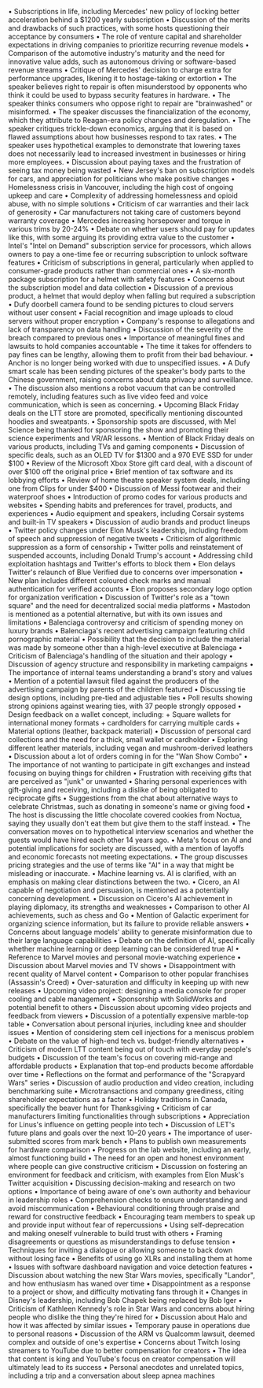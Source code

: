 • Subscriptions in life, including Mercedes' new policy of locking better acceleration behind a $1200 yearly subscription
• Discussion of the merits and drawbacks of such practices, with some hosts questioning their acceptance by consumers
• The role of venture capital and shareholder expectations in driving companies to prioritize recurring revenue models
• Comparison of the automotive industry's maturity and the need for innovative value adds, such as autonomous driving or software-based revenue streams
• Critique of Mercedes' decision to charge extra for performance upgrades, likening it to hostage-taking or extortion
• The speaker believes right to repair is often misunderstood by opponents who think it could be used to bypass security features in hardware.
• The speaker thinks consumers who oppose right to repair are "brainwashed" or misinformed.
• The speaker discusses the financialization of the economy, which they attribute to Reagan-era policy changes and deregulation.
• The speaker critiques trickle-down economics, arguing that it is based on flawed assumptions about how businesses respond to tax rates.
• The speaker uses hypothetical examples to demonstrate that lowering taxes does not necessarily lead to increased investment in businesses or hiring more employees.
• Discussion about paying taxes and the frustration of seeing tax money being wasted
• New Jersey's ban on subscription models for cars, and appreciation for politicians who make positive changes
• Homelessness crisis in Vancouver, including the high cost of ongoing upkeep and care
• Complexity of addressing homelessness and opioid abuse, with no simple solutions
• Criticism of car warranties and their lack of generosity
• Car manufacturers not taking care of customers beyond warranty coverage
• Mercedes increasing horsepower and torque in various trims by 20-24%
• Debate on whether users should pay for updates like this, with some arguing its providing extra value to the customer
• Intel's "Intel on Demand" subscription service for processors, which allows owners to pay a one-time fee or recurring subscription to unlock software features
• Criticism of subscriptions in general, particularly when applied to consumer-grade products rather than commercial ones
• A six-month package subscription for a helmet with safety features
• Concerns about the subscription model and data collection
• Discussion of a previous product, a helmet that would deploy when falling but required a subscription
• Dufy doorbell camera found to be sending pictures to cloud servers without user consent
• Facial recognition and image uploads to cloud servers without proper encryption
• Company's response to allegations and lack of transparency on data handling
• Discussion of the severity of the breach compared to previous ones
• Importance of meaningful fines and lawsuits to hold companies accountable
• The time it takes for offenders to pay fines can be lengthy, allowing them to profit from their bad behaviour.
• Anchor is no longer being worked with due to unspecified issues.
• A Dufy smart scale has been sending pictures of the speaker's body parts to the Chinese government, raising concerns about data privacy and surveillance.
• The discussion also mentions a robot vacuum that can be controlled remotely, including features such as live video feed and voice communication, which is seen as concerning.
• Upcoming Black Friday deals on the LTT store are promoted, specifically mentioning discounted hoodies and sweatpants.
• Sponsorship spots are discussed, with Mel Science being thanked for sponsoring the show and promoting their science experiments and VR/AR lessons.
• Mention of Black Friday deals on various products, including TVs and gaming components
• Discussion of specific deals, such as an OLED TV for $1300 and a 970 EVE SSD for under $100
• Review of the Microsoft Xbox Store gift card deal, with a discount of over $100 off the original price
• Brief mention of tax software and its lobbying efforts
• Review of home theatre speaker system deals, including one from Clips for under $400
• Discussion of Messi footwear and their waterproof shoes
• Introduction of promo codes for various products and websites
• Spending habits and preferences for travel, products, and experiences
• Audio equipment and speakers, including Corsair systems and built-in TV speakers
• Discussion of audio brands and product lineups
• Twitter policy changes under Elon Musk's leadership, including freedom of speech and suppression of negative tweets
• Criticism of algorithmic suppression as a form of censorship
• Twitter polls and reinstatement of suspended accounts, including Donald Trump's account
• Addressing child exploitation hashtags and Twitter's efforts to block them
• Elon delays Twitter's relaunch of Blue Verified due to concerns over impersonation
• New plan includes different coloured check marks and manual authentication for verified accounts
• Elon proposes secondary logo option for organization verification
• Discussion of Twitter's role as a "town square" and the need for decentralized social media platforms
• Mastodon is mentioned as a potential alternative, but with its own issues and limitations
• Balenciaga controversy and criticism of spending money on luxury brands
• Balenciaga's recent advertising campaign featuring child pornographic material
• Possibility that the decision to include the material was made by someone other than a high-level executive at Balenciaga
• Criticism of Balenciaga's handling of the situation and their apology
• Discussion of agency structure and responsibility in marketing campaigns
• The importance of internal teams understanding a brand's story and values
• Mention of a potential lawsuit filed against the producers of the advertising campaign by parents of the children featured
• Discussing tie design options, including pre-tied and adjustable ties
• Poll results showing strong opinions against wearing ties, with 37 people strongly opposed
• Design feedback on a wallet concept, including:
	+ Square wallets for international money formats
	+ cardholders for carrying multiple cards
	+ Material options (leather, backpack material)
• Discussion of personal card collections and the need for a thick, small wallet or cardholder
• Exploring different leather materials, including vegan and mushroom-derived leathers
• Discussion about a lot of orders coming in for the "Wan Show Combo"
• The importance of not wanting to participate in gift exchanges and instead focusing on buying things for children
• Frustration with receiving gifts that are perceived as "junk" or unwanted
• Sharing personal experiences with gift-giving and receiving, including a dislike of being obligated to reciprocate gifts
• Suggestions from the chat about alternative ways to celebrate Christmas, such as donating in someone's name or giving food
• The host is discussing the little chocolate covered cookies from Noctua, saying they usually don't eat them but give them to the staff instead.
• The conversation moves on to hypothetical interview scenarios and whether the guests would have hired each other 14 years ago.
• Meta's focus on AI and potential implications for society are discussed, with a mention of layoffs and economic forecasts not meeting expectations.
• The group discusses pricing strategies and the use of terms like "AI" in a way that might be misleading or inaccurate.
• Machine learning vs. AI is clarified, with an emphasis on making clear distinctions between the two.
• Cicero, an AI capable of negotiation and persuasion, is mentioned as a potentially concerning development.
• Discussion on Cicero's AI achievement in playing diplomacy, its strengths and weaknesses
• Comparison to other AI achievements, such as chess and Go
• Mention of Galactic experiment for organizing science information, but its failure to provide reliable answers
• Concerns about language models' ability to generate misinformation due to their large language capabilities
• Debate on the definition of AI, specifically whether machine learning or deep learning can be considered true AI
• Reference to Marvel movies and personal movie-watching experience
• Discussion about Marvel movies and TV shows
• Disappointment with recent quality of Marvel content
• Comparison to other popular franchises (Assassin's Creed)
• Over-saturation and difficulty in keeping up with new releases
• Upcoming video project: designing a media console for proper cooling and cable management
• Sponsorship with SolidWorks and potential benefit to others
• Discussion about upcoming video projects and feedback from viewers
• Discussion of a potentially expensive marble-top table
• Conversation about personal injuries, including knee and shoulder issues
• Mention of considering stem cell injections for a meniscus problem
• Debate on the value of high-end tech vs. budget-friendly alternatives
• Criticism of modern LTT content being out of touch with everyday people's budgets
• Discussion of the team's focus on covering mid-range and affordable products
• Explanation that top-end products become affordable over time
• Reflections on the format and performance of the "Scrapyard Wars" series
• Discussion of audio production and video creation, including benchmarking suite
• Microtransactions and company greediness, citing shareholder expectations as a factor
• Holiday traditions in Canada, specifically the beaver hunt for Thanksgiving
• Criticism of car manufacturers limiting functionalities through subscriptions
• Appreciation for Linus's influence on getting people into tech
• Discussion of LET's future plans and goals over the next 10–20 years
• The importance of user-submitted scores from mark bench
• Plans to publish own measurements for hardware comparison
• Progress on the lab website, including an early, almost functioning build
• The need for an open and honest environment where people can give constructive criticism
• Discussion on fostering an environment for feedback and criticism, with examples from Elon Musk's Twitter acquisition
• Discussing decision-making and research on two options
• Importance of being aware of one's own authority and behaviour in leadership roles
• Comprehension checks to ensure understanding and avoid miscommunication
• Behavioural conditioning through praise and reward for constructive feedback
• Encouraging team members to speak up and provide input without fear of repercussions
• Using self-deprecation and making oneself vulnerable to build trust with others
• Framing disagreements or questions as misunderstandings to defuse tension
• Techniques for inviting a dialogue or allowing someone to back down without losing face
• Benefits of using go XLRs and installing them at home
• Issues with software dashboard navigation and voice detection features
• Discussion about watching the new Star Wars movies, specifically "Landor", and how enthusiasm has waned over time
• Disappointment as a response to a project or show, and difficulty motivating fans through it
• Changes in Disney's leadership, including Bob Chapek being replaced by Bob Iger
• Criticism of Kathleen Kennedy's role in Star Wars and concerns about hiring people who dislike the thing they're hired for
• Discussion about Halo and how it was affected by similar issues
• Temporary pause in operations due to personal reasons
• Discussion of the ARM vs Qualcomm lawsuit, deemed complex and outside of one's expertise
• Concerns about Twitch losing streamers to YouTube due to better compensation for creators
• The idea that content is king and YouTube's focus on creator compensation will ultimately lead to its success
• Personal anecdotes and unrelated topics, including a trip and a conversation about sleep apnea machines